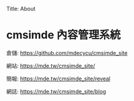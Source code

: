 Title: About

# cmsimde 內容管理系統

倉儲: <a href="https://github.com/Morant-4125252/cd2024">https://github.com/mdecycu/cmsimde_site</a>

網站: <a href="https://morant-4125252.github.io/cd2024/content/index.html">https://mde.tw/cmsimde_site/</a>

簡報: <a href="https://morant-4125252.github.io/cd2024/reveal">https://mde.tw/cmsimde_site/reveal</a>

網誌: <a href="https://morant-4125252.github.io/cd2024/blog">https://mde.tw/cmsimde_site/blog</a>








